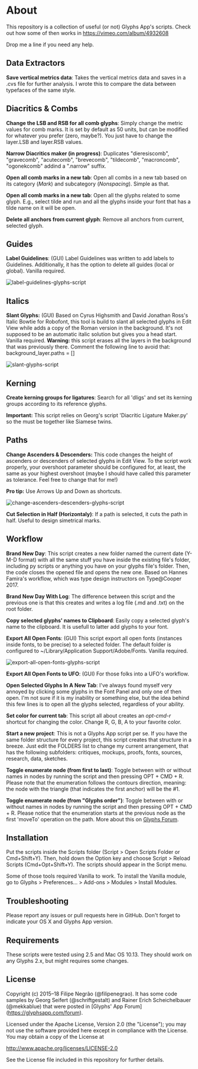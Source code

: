 # About
This repository is a collection of useful (or not) Glyphs App's scripts. Check out how some of then works in https://vimeo.com/album/4932608

Drop me a line if you need any help.

## Data Extractors
**Save vertical metrics data**: Takes the vertical metrics data and saves in a .cvs file for further analysis. I wrote this to compare the data between typefaces of the same style.

## Diacritics & Combs
**Change the LSB and RSB for all comb glyphs**: Simply change the metric values for comb marks. It is set by default as 50 units, but can be modified for whatever you prefer (zero, maybe?). You just have to change the layer.LSB and layer.RSB values.
	
**Narrow Diacritics maker (in progress)**: Duplicates "dieresiscomb", "gravecomb", "acutecomb", "brevecomb", "tildecomb", "macroncomb", "ogonekcomb" addind a ".narrow" suffix.

**Open all comb marks in a new tab**: Open all combs in a new tab based on its category (*Mark*) and subcategory (*Nonspacing*). Simple as that.

**Open all comb marks in a new tab**: Open all the glyphs related to some glyph. E.g., select tilde and run and all the glyphs inside your font that has a tilde name on it will be open.

**Delete all anchors from current glyph**: Remove all anchors from current, selected glyph.

## Guides
**Label Guidelines**: (GUI) Label Guidelines was written to add labels to Guidelines. Additionally, it has the option to delete all guides (local or global). Vanilla required.

![label-guidelines-glyphs-script](img/guideline.png)

## Italics
**Slant Glyphs:** (GUI) Based on Cyrus Highsmith and David Jonathan Ross's Italic Bowtie for Robofont, this tool is build to slant all selected glyphs in Edit View while adds a copy of the Roman version in the background. It's not supposed to be an automatic italic solution but gives you a head start. Vanilla required. **Warning:** this script erases all the layers in the background that was previously there. Comment the following line to avoid that: background_layer.paths = []


![slant-glyphs-script](img/slant.png)

## Kerning
**Create kerning groups for ligatures**: Search for all 'dligs' and set its kerning groups according to its reference glyphs.

**Important:** This script relies on Georg's script 'Diacritic Ligature Maker.py' so the must be together like Siamese twins.
	 
## Paths
**Change Ascenders & Descenders:** This code changes the height of ascenders or descenders of selected glyphs in Edit View. To the script work properly, your overshoot parameter should be configured for, at least, the same as your highest overshoot (maybe I should have called this parameter as tolerance. Feel free to change that for me!)

**Pro tip:** Use Arrows Up and Down as shortcuts.

![change-ascenders-descenders-glyphs-script](img/ascender_descender.png)

**Cut Selection in Half (Horizontaly)**: If a path is selected, it cuts the path in half. Useful to design simetrical marks.


## Workflow
**Brand New Day**: This script creates a new folder named the current date (Y-M-D format) with all the same stuff you have inside the existing file's folder, including py scripts or anything you have on your glyphs file's folder. Then, the code closes the opened file and opens the new one. Based on Hannes Famira's workflow, which was type design instructors on Type@Cooper 2017.

**Brand New Day With Log**: The difference between this script and the previous one is that this creates and writes a log file (.md and .txt) on the root folder.

**Copy selected glyphs' names to Clipboard**: Easily copy a selected glyph's name to the clipboard. It is usefull to latter add glyphs to your font.

**Export All Open Fonts**: (GUI) This script export all open fonts (instances inside fonts, to be precise) to a selected folder. The default folder is configured to ~/Library/Application Support/Adobe/Fonts. Vanilla required.

![export-all-open-fonts-glyphs-script](img/export_all.png)

**Export All Open Fonts to UFO**: (GUI) For those folks into a UFO's workflow.

**Open Selected Glyphs In A New Tab**: I've always found myself very annoyed by clicking some glyphs in the Font Panel and only one of then open. I'm not sure if it is my inability or something else, but the idea behind this few lines is to open all the glyphs selected, regardless of your ability.
 
**Set color for current tab**: This script all about creates an *opt-cmd-r* shortcut for changing the color. Change R, G, B, A to your favorite color.

**Start a new project**: This is not a Glyphs App script per se. If you have the same folder structure for every project, this script creates that structure in a breeze. Just edit the FOLDERS list to change my current arrangement, that has the following subfolders: critiques, mockups, proofs, fonts, sources, research, data, sketches.

**Toggle enumerate node (from first to last)**: Toggle between with or without names in nodes by running the script and then pressing OPT + CMD + R.
Please note that the enumeration follows the contours direction, meaning: 
the node with the triangle (that indicates the first anchor) will be the #1.

**Toggle enumerate node (from "Glyphs order")**: Toggle between with or without names in nodes by running the script and then pressing OPT + CMD + R.
Please notice that the enumeration starts at the previous node as the first 'moveTo' operation on the path. More about this on [Glyphs Forum](https://forum.glyphsapp.com/t/order-of-nodes-starts-at-second-node/3737/3).


## Installation

Put the scripts inside the Scripts folder (Script > Open Scripts Folder or Cmd+Shift+Y). Then, hold down the Option key and choose Script > Reload Scripts (Cmd+Opt+Shift+Y). The scripts should appear in the Script menu.

Some of those tools required Vanilla to work. To install the Vanilla module, go to Glyphs > Preferences... > Add-ons > Modules > Install Modules.

## Troubleshooting
Please report any issues or pull requests here in GitHub. Don't forget to indicate your OS X and Glyphs App version.

## Requirements
These scripts were tested using 2.5 and Mac OS 10.13. They should work on any Glyphs 2.x, but might requires some changes.

## License
Copyright (c) 2015–18 Filipe Negrão (@filipenegrao). It has some code samples by Georg Seifert (@schriftgestalt) and Rainer Erich Scheichelbauer (@mekkablue) that were posted in [Glyphs' App Forum] (https://glyphsapp.com/forum).

Licensed under the Apache License, Version 2.0 (the "License"); you may not use the software provided here except in compliance with the License. You may obtain a copy of the License at

http://www.apache.org/licenses/LICENSE-2.0

See the License file included in this repository for further details.
